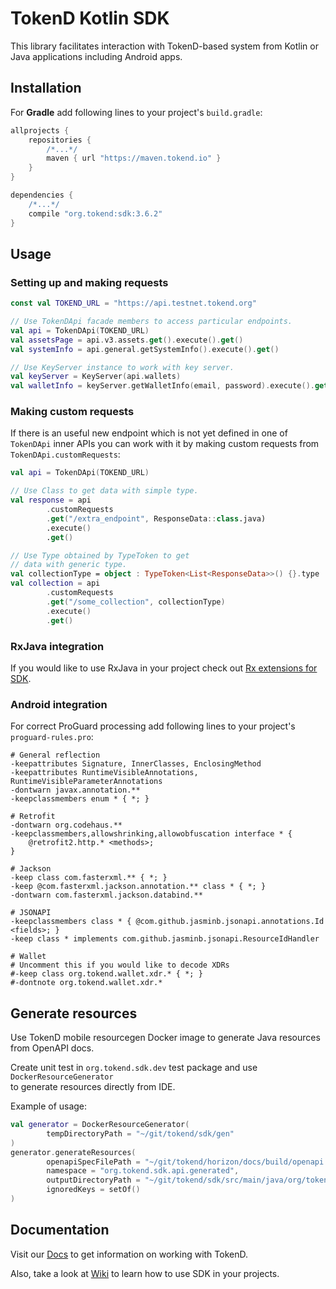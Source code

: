 # TokenD Kotlin SDK

This library facilitates interaction with TokenD-based system from Kotlin or Java applications including Android apps.

## Installation

For **Gradle** add following lines to your project's `build.gradle`:
```groovy
allprojects {
    repositories {
        /*...*/
        maven { url "https://maven.tokend.io" }
    }
}

dependencies {
    /*...*/
    compile "org.tokend:sdk:3.6.2"
}

```

## Usage

### Setting up and making requests
```kotlin
const val TOKEND_URL = "https://api.testnet.tokend.org"

// Use TokenDApi facade members to access particular endpoints.
val api = TokenDApi(TOKEND_URL)
val assetsPage = api.v3.assets.get().execute().get()
val systemInfo = api.general.getSystemInfo().execute().get()

// Use KeyServer instance to work with key server.
val keyServer = KeyServer(api.wallets)
val walletInfo = keyServer.getWalletInfo(email, password).execute().get()
```

### Making custom requests
If there is an useful new endpoint which is not yet defined
in one of `TokenDApi` inner APIs you can work with it by making
custom requests from `TokenDApi.customRequests`:

```kotlin
val api = TokenDApi(TOKEND_URL)

// Use Class to get data with simple type.
val response = api
        .customRequests
        .get("/extra_endpoint", ResponseData::class.java)
        .execute()
        .get()

// Use Type obtained by TypeToken to get
// data with generic type.
val collectionType = object : TypeToken<List<ResponseData>>() {}.type
val collection = api
        .customRequests
        .get("/some_collection", collectionType)
        .execute()
        .get()
```

### RxJava integration
If you would like to use RxJava in your project check out [Rx extensions for SDK](https://github.com/tokend/kotlin-sdk-rx-extensions).

### Android integration
For correct ProGuard processing add following lines to your project's `proguard-rules.pro`:
```proguard
# General reflection
-keepattributes Signature, InnerClasses, EnclosingMethod
-keepattributes RuntimeVisibleAnnotations, RuntimeVisibleParameterAnnotations
-dontwarn javax.annotation.**
-keepclassmembers enum * { *; }

# Retrofit
-dontwarn org.codehaus.**
-keepclassmembers,allowshrinking,allowobfuscation interface * {
    @retrofit2.http.* <methods>;
}

# Jackson
-keep class com.fasterxml.** { *; }
-keep @com.fasterxml.jackson.annotation.** class * { *; }
-dontwarn com.fasterxml.jackson.databind.**

# JSONAPI
-keepclassmembers class * { @com.github.jasminb.jsonapi.annotations.Id <fields>; }
-keep class * implements com.github.jasminb.jsonapi.ResourceIdHandler

# Wallet
# Uncomment this if you would like to decode XDRs
#-keep class org.tokend.wallet.xdr.* { *; }
#-dontnote org.tokend.wallet.xdr.*
```

## Generate resources

Use TokenD mobile resourcegen Docker image to generate Java resources from
OpenAPI docs.

Create unit test in `org.tokend.sdk.dev` test package and use `DockerResourceGenerator`  
to generate resources directly from IDE.

Example of usage:
```kotlin
val generator = DockerResourceGenerator(
        tempDirectoryPath = "~/git/tokend/sdk/gen"
)
generator.generateResources(
        openapiSpecFilePath = "~/git/tokend/horizon/docs/build/openapi.yaml",
        namespace = "org.tokend.sdk.api.generated",
        outputDirectoryPath = "~/git/tokend/sdk/src/main/java/org/tokend/sdk/api/generated",
        ignoredKeys = setOf()
)
```

## Documentation
Visit our [Docs](https://docs.tokend.io/) to get information on working with TokenD.

Also, take a look at [Wiki](https://github.com/tokend/kotlin-sdk/wiki/) to learn how to use SDK in your projects.
